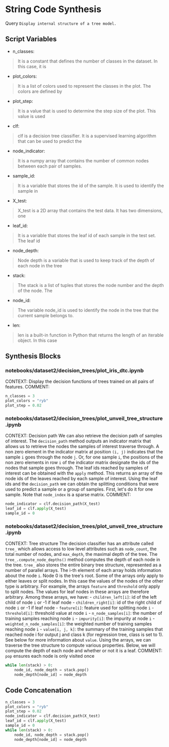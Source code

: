# String Code Synthesis
Query `Display internal structure of a tree model.`
## Script Variables
- n_classes:<br>
>It is a constant that defines the number of classes in the dataset. In this case, it is
- plot_colors:<br>
>It is a list of colors used to represent the classes in the plot. The colors are defined by
- plot_step:<br>
>It is a value that is used to determine the step size of the plot. This value is used
- clf:<br>
>clf is a decision tree classifier. It is a supervised learning algorithm that can be used to predict the
- node_indicator:<br>
>It is a numpy array that contains the number of common nodes between each pair of samples.
- sample_id:<br>
>It is a variable that stores the id of the sample. It is used to identify the sample in
- X_test:<br>
>X_test is a 2D array that contains the test data. It has two dimensions, one
- leaf_id:<br>
>It is a variable that stores the leaf id of each sample in the test set. The leaf id
- node_depth:<br>
>Node depth is a variable that is used to keep track of the depth of each node in the tree
- stack:<br>
>The stack is a list of tuples that stores the node number and the depth of the node. The
- node_id:<br>
>The variable node_id is used to identify the node in the tree that the current sample belongs to.
- len:<br>
>len is a built-in function in Python that returns the length of an iterable object. In this case
## Synthesis Blocks
### notebooks/dataset2/decision_trees/plot_iris_dtc.ipynb
CONTEXT: Display the decision functions of trees trained on all pairs of features.   COMMENT:
```python
n_classes = 3
plot_colors = "ryb"
plot_step = 0.02
```

### notebooks/dataset2/decision_trees/plot_unveil_tree_structure.ipynb
CONTEXT:  Decision path  We can also retrieve the decision path of samples of interest. The ``decision_path`` method outputs an indicator matrix that
allows us to retrieve the nodes the samples of interest traverse through. A non zero element in the indicator matrix at position ``(i, j)`` indicates
that the sample ``i`` goes through the node ``j``. Or, for one sample ``i``, the positions of the non zero elements in row ``i`` of the indicator
matrix designate the ids of the nodes that sample goes through.  The leaf ids reached by samples of interest can be obtained with the ``apply``
method. This returns an array of the node ids of the leaves reached by each sample of interest. Using the leaf ids and the ``decision_path`` we can
obtain the splitting conditions that were used to predict a sample or a group of samples. First, let's do it for one sample. Note that ``node_index``
is a sparse matrix.   COMMENT:
```python
node_indicator = clf.decision_path(X_test)
leaf_id = clf.apply(X_test)
sample_id = 0
```

### notebooks/dataset2/decision_trees/plot_unveil_tree_structure.ipynb
CONTEXT:  Tree structure  The decision classifier has an attribute called ``tree_`` which allows access to low level attributes such as
``node_count``, the total number of nodes, and ``max_depth``, the maximal depth of the tree. The ``tree_.compute_node_depths()`` method computes the
depth of each node in the tree. `tree_` also stores the entire binary tree structure, represented as a number of parallel arrays. The i-th element of
each array holds information about the node ``i``. Node 0 is the tree's root. Some of the arrays only apply to either leaves or split nodes. In this
case the values of the nodes of the other type is arbitrary. For example, the arrays ``feature`` and ``threshold`` only apply to split nodes. The
values for leaf nodes in these arrays are therefore arbitrary.  Among these arrays, we have:  - ``children_left[i]``: id of the left child of node
``i`` or -1 if leaf node - ``children_right[i]``: id of the right child of node ``i`` or -1 if leaf node - ``feature[i]``: feature used for splitting
node ``i`` - ``threshold[i]``: threshold value at node ``i`` - ``n_node_samples[i]``: the number of training samples reaching node ``i`` -
``impurity[i]``: the impurity at node ``i`` - ``weighted_n_node_samples[i]``: the weighted number of training samples   reaching node ``i`` -
``value[i, j, k]``: the summary of the training samples that reached node i for   output j and class k (for regression tree, class is set to 1). See
below   for more information about ``value``.  Using the arrays, we can traverse the tree structure to compute various properties. Below, we will
compute the depth of each node and whether or not it is a leaf.   COMMENT: `pop` ensures each node is only visited once
```python
while len(stack) > 0:
    node_id, node_depth = stack.pop()
    node_depth[node_id] = node_depth
```

## Code Concatenation
```python
n_classes = 3
plot_colors = "ryb"
plot_step = 0.02
node_indicator = clf.decision_path(X_test)
leaf_id = clf.apply(X_test)
sample_id = 0
while len(stack) > 0:
    node_id, node_depth = stack.pop()
    node_depth[node_id] = node_depth
```
